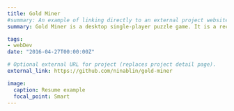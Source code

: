 ```yaml
---
title: Gold Miner
#summary: An example of linking directly to an external project website using `external_link`.
summary: Gold Miner is a desktop single-player puzzle game. It is a recreation of the classic play the "Gold Miner" with new themes, more levels, and more targets to mine. We used Qt Design Studio to design the user interface prototypes and developed the program in Qt Creator to realize the functionalities.

tags:
- webDev
date: "2016-04-27T00:00:00Z"

# Optional external URL for project (replaces project detail page).
external_link: https://github.com/ninablin/gold-miner

image:
  caption: Resume example
  focal_point: Smart
---
```

